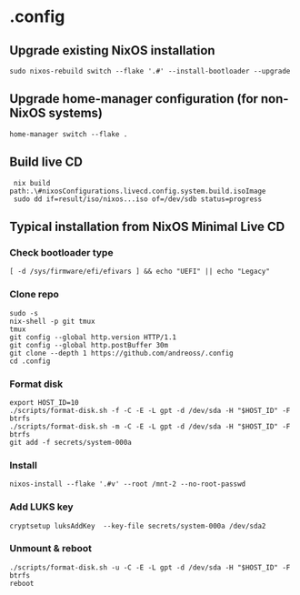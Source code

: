 # .config

## Upgrade existing NixOS installation

```
sudo nixos-rebuild switch --flake '.#' --install-bootloader --upgrade

```

## Upgrade home-manager configuration (for non-NixOS systems)

```
home-manager switch --flake .
```

## Build live CD

```
 nix build path:.\#nixosConfigurations.livecd.config.system.build.isoImage
 sudo dd if=result/iso/nixos...iso of=/dev/sdb status=progress
```

## Typical installation from NixOS Minimal Live CD

### Check bootloader type
```console
[ -d /sys/firmware/efi/efivars ] && echo "UEFI" || echo "Legacy"
```

### Clone repo
```
sudo -s
nix-shell -p git tmux
tmux
git config --global http.version HTTP/1.1
git config --global http.postBuffer 30m
git clone --depth 1 https://github.com/andreoss/.config
cd .config
```

### Format disk
```
export HOST_ID=10
./scripts/format-disk.sh -f -C -E -L gpt -d /dev/sda -H "$HOST_ID" -F btrfs
./scripts/format-disk.sh -m -C -E -L gpt -d /dev/sda -H "$HOST_ID" -F btrfs
git add -f secrets/system-000a
```
### Install

```
nixos-install --flake '.#v' --root /mnt-2 --no-root-passwd
```
### Add LUKS key
```console
cryptsetup luksAddKey  --key-file secrets/system-000a /dev/sda2
```
### Unmount & reboot
```
./scripts/format-disk.sh -u -C -E -L gpt -d /dev/sda -H "$HOST_ID" -F btrfs
reboot
```
